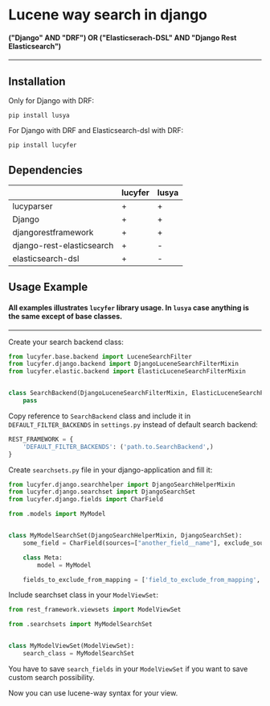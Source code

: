 # Lucene way search in django
#### ("Django" AND "DRF") OR ("Elasticserach-DSL" AND "Django Rest Elasticsearch")

_________________

## Installation

Only for Django with DRF:

```
pip install lusya
```

For Django with DRF and Elasticsearch-dsl with DRF:

```
pip install lucyfer
```

## Dependencies

|                           | lucyfer | lusya |
|---------------------------|---------|-------|
| lucyparser                | +       | +     |
| Django                    | +       | +     |
| djangorestframework       | +       | +     |
| django-rest-elasticsearch | +       | -     |
| elasticsearch-dsl         | +       | -     |


## Usage Example

#### All examples illustrates `lucyfer` library usage. In `lusya` case anything is the same except of base classes.  
________________
Create your search backend class:

```python
from lucyfer.base.backend import LuceneSearchFilter
from lucyfer.django.backend import DjangoLuceneSearchFilterMixin
from lucyfer.elastic.backend import ElasticLuceneSearchFilterMixin


class SearchBackend(DjangoLuceneSearchFilterMixin, ElasticLuceneSearchFilterMixin, LuceneSearchFilter):
    pass
``` 

Copy reference to `SearchBackend` class and include it in `DEFAULT_FILTER_BACKENDS` in `settings.py` instead of default search backend:

```python
REST_FRAMEWORK = {
    'DEFAULT_FILTER_BACKENDS': ('path.to.SearchBackend',)
}
```

Create `searchsets.py` file in your django-application and fill it:
```python
from lucyfer.django.searchhelper import DjangoSearchHelperMixin
from lucyfer.django.searchset import DjangoSearchSet
from lucyfer.django.fields import CharField

from .models import MyModel


class MyModelSearchSet(DjangoSearchHelperMixin, DjangoSearchSet):
    some_field = CharField(sources=["another_field__name"], exclude_sources_from_mapping=True)

    class Meta:
        model = MyModel

    fields_to_exclude_from_mapping = ['field_to_exclude_from_mapping', ]

```

Include searchset class in your `ModelViewSet`:
```python
from rest_framework.viewsets import ModelViewSet

from .searchsets import MyModelSearchSet


class MyModelViewSet(ModelViewSet):
    search_class = MyModelSearchSet
```

You have to save `search_fields` in your `ModelViewSet` if you want to save custom search possibility.

Now you can use lucene-way syntax for your view.
